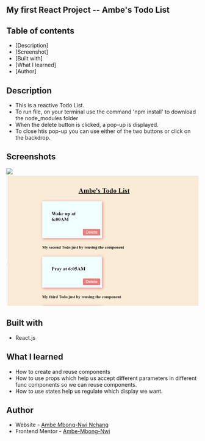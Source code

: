 ## My first React Project -- Ambe's Todo List

## Table of contents

- [Description]  
- [Screenshot]
- [Built with]
- [What I learned]
- [Author]

## Description

- This is a reactive Todo List. 
- To run file, on your terminal use the command 'npm install' to download the node_modules folder
- When the delete button is clicked, a pop-up is displayed.
- To close htis pop-up you can use either of the two buttons or click on the backdrop.

## Screenshots

![](screenshots/Screenshot%20(542).png)
![](screenshots/Screenshot%20(543).png)

## Built with

- React.js

## What I learned

- How to create and reuse components
- How to use props which help us accept different parameters in different func components so we can reuse components.
- How to use states help us regulate which display we want.

## Author

- Website - [Ambe Mbong-Nwi Nchang](https://github.com/Ambe-Mbong-Nwi/Front-end_Web_Designs)
- Frontend Mentor - [Ambe-Mbong-Nwi](https://www.frontendmentor.io/profile/Ambe-Mbong-Nwi)

